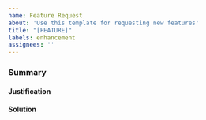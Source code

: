 ```yaml
---
name: Feature Request
about: 'Use this template for requesting new features'
title: "[FEATURE]"
labels: enhancement
assignees: ''
---
```


### Summary
<!-- Provide a clear and concise description of the feature request. -->

#### Justification
<!-- Provide a justification for taking on this request. Why do we **need** this? -->

#### Solution
<!-- If there is a solution, please add any details below -->

